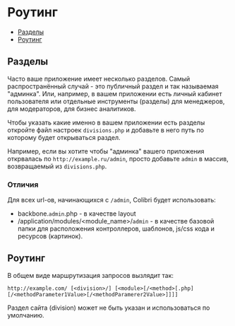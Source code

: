 Роутинг
=======

- [Разделы](#Разделы)
- [Роутинг](#Роутинг)


Разделы
-------

Часто ваше приложение имеет несколько разделов. Самый распространённый случай -
это публичный раздел и так называемая "админка". Или, например, в вашем приложении
есть личный кабинет пользователя или отдельные инструменты (разделы) для менеджеров,
для модераторов, для бизнес аналитиков.

Чтобы указать какие именно в вашем приложении есть разделы откройте файл настроек `divisions.php`
и добавьте в него путь по которому будет открываться раздел.

Например, если вы хотите чтобы "админка" вашего приложения открвалась по `http://example.ru/admin`,
просто добавьте `admin` в массив, возвращаемый из `divisions.php`.

### Отличия

Для всех url-ов,  начинающихся с `/admin`, Colibri будет использовать:
- backbone.`admin`.php - в качестве layout
- /application/modules/\<module_name\>/`admin` - в качестве базовой папки для расположения контроллеров, шаблонов, js/css кода и ресурсов (картинок).


Роутинг
-------

В общем виде маршрутизация запросов вызлядит так:

    http://example.com/ [<division>/] [<module>[/<method>[.php][/<methodParameter1Value>[/<methodParamerer2Value>]]]]

Раздел сайта (division) может не быть указан и использоваться по умолчанию.  

